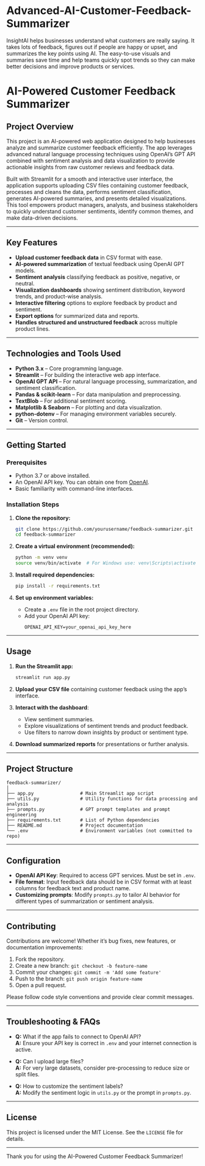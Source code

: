 # Advanced-AI-Customer-Feedback-Summarizer
InsightAI helps businesses understand what customers are really saying. It takes lots of feedback, figures out if people are happy or upset, and summarizes the key points using AI. The easy-to-use visuals and summaries save time and help teams quickly spot trends so they can make better decisions and improve products or services.

# AI-Powered Customer Feedback Summarizer

## Project Overview
This project is an AI-powered web application designed to help businesses analyze and summarize customer feedback efficiently. The app leverages advanced natural language processing techniques using OpenAI’s GPT API combined with sentiment analysis and data visualization to provide actionable insights from raw customer reviews and feedback data.

Built with Streamlit for a smooth and interactive user interface, the application supports uploading CSV files containing customer feedback, processes and cleans the data, performs sentiment classification, generates AI-powered summaries, and presents detailed visualizations. This tool empowers product managers, analysts, and business stakeholders to quickly understand customer sentiments, identify common themes, and make data-driven decisions.

---

## Key Features
- **Upload customer feedback data** in CSV format with ease.
- **AI-powered summarization** of textual feedback using OpenAI GPT models.
- **Sentiment analysis** classifying feedback as positive, negative, or neutral.
- **Visualization dashboards** showing sentiment distribution, keyword trends, and product-wise analysis.
- **Interactive filtering** options to explore feedback by product and sentiment.
- **Export options** for summarized data and reports.
- **Handles structured and unstructured feedback** across multiple product lines.

---

## Technologies and Tools Used
- **Python 3.x** – Core programming language.
- **Streamlit** – For building the interactive web app interface.
- **OpenAI GPT API** – For natural language processing, summarization, and sentiment classification.
- **Pandas & scikit-learn** – For data manipulation and preprocessing.
- **TextBlob** – For additional sentiment scoring.
- **Matplotlib & Seaborn** – For plotting and data visualization.
- **python-dotenv** – For managing environment variables securely.
- **Git** – Version control.

---

## Getting Started

### Prerequisites
- Python 3.7 or above installed.
- An OpenAI API key. You can obtain one from [OpenAI](https://platform.openai.com/account/api-keys).
- Basic familiarity with command-line interfaces.

### Installation Steps

1. **Clone the repository:**
   ```bash
   git clone https://github.com/yourusername/feedback-summarizer.git
   cd feedback-summarizer
   ```

2. **Create a virtual environment (recommended):**
   ```bash
   python -m venv venv
   source venv/bin/activate  # For Windows use: venv\Scripts\activate
   ```

3. **Install required dependencies:**
   ```bash
   pip install -r requirements.txt
   ```

4. **Set up environment variables:**
   - Create a `.env` file in the root project directory.
   - Add your OpenAI API key:
     ```
     OPENAI_API_KEY=your_openai_api_key_here
     ```

---

## Usage

1. **Run the Streamlit app:**
   ```bash
   streamlit run app.py
   ```

2. **Upload your CSV file** containing customer feedback using the app’s interface.

3. **Interact with the dashboard**:
   - View sentiment summaries.
   - Explore visualizations of sentiment trends and product feedback.
   - Use filters to narrow down insights by product or sentiment type.

4. **Download summarized reports** for presentations or further analysis.

---

## Project Structure

```
feedback-summarizer/
│
├── app.py                 # Main Streamlit app script
├── utils.py               # Utility functions for data processing and analysis
├── prompts.py             # GPT prompt templates and prompt engineering
├── requirements.txt       # List of Python dependencies
├── README.md              # Project documentation
└── .env                   # Environment variables (not committed to repo)
```

---

## Configuration

- **OpenAI API Key**: Required to access GPT services. Must be set in `.env`.
- **File format**: Input feedback data should be in CSV format with at least columns for feedback text and product name.
- **Customizing prompts**: Modify `prompts.py` to tailor AI behavior for different types of summarization or sentiment analysis.

---

## Contributing

Contributions are welcome! Whether it’s bug fixes, new features, or documentation improvements:

1. Fork the repository.
2. Create a new branch: `git checkout -b feature-name`
3. Commit your changes: `git commit -m 'Add some feature'`
4. Push to the branch: `git push origin feature-name`
5. Open a pull request.

Please follow code style conventions and provide clear commit messages.

---

## Troubleshooting & FAQs

- **Q:** What if the app fails to connect to OpenAI API?  
  **A:** Ensure your API key is correct in `.env` and your internet connection is active.

- **Q:** Can I upload large files?  
  **A:** For very large datasets, consider pre-processing to reduce size or split files.

- **Q:** How to customize the sentiment labels?  
  **A:** Modify the sentiment logic in `utils.py` or the prompt in `prompts.py`.

---

## License

This project is licensed under the MIT License. See the `LICENSE` file for details.

---


Thank you for using the AI-Powered Customer Feedback Summarizer!
